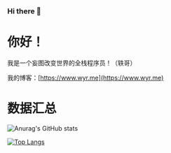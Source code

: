 ### Hi there 👋
# 你好！

我是一个妄图改变世界的全栈程序员！（轶哥）

我的博客：[https://www.wyr.me](https://www.wyr.me)

# 数据汇总

![Anurag's GitHub stats](https://github-readme-stats.vercel.app/api?username=yi-ge&theme=dark&show_icons=true&locale=cn&hide_title=true&count_private=true&include_all_commits=true)


[![Top Langs](https://github-readme-stats.vercel.app/api/top-langs/?username=yi-ge&layout=compact&locale=cn&theme=dark&langs_count=10&exclude_repo=nodejs-sdk,server-monitor-center-distribution,core,desirecore-service&hide=javascript,html,css)](https://github.com/anuraghazra/github-readme-stats)

